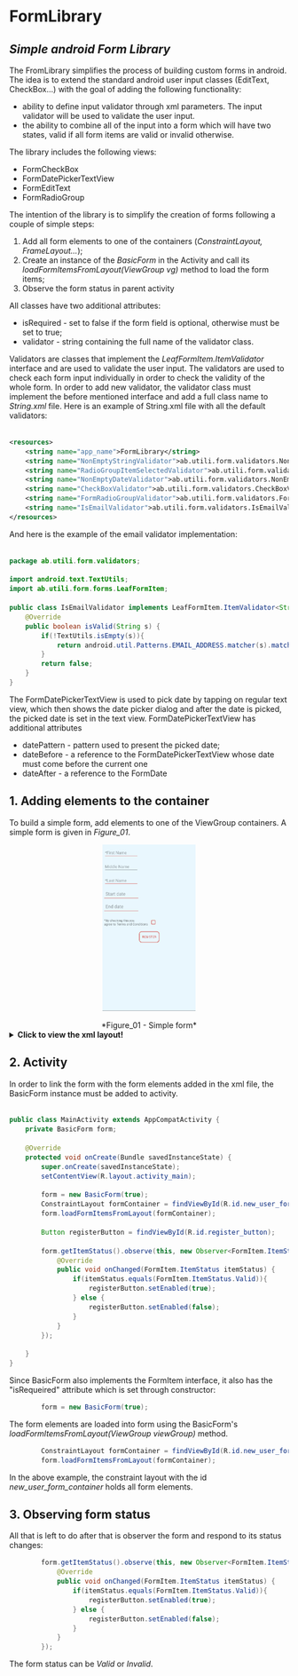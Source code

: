 # FormLibrary
## _Simple android Form Library_

The FromLibrary simplifies the process of building custom forms in android. The idea is to extend the standard android user input classes (EditText, CheckBox...) with the goal of adding the following functionality:

- ability to define input validator through xml parameters. The input validator will be used to validate the user input.
- the ability to combine all of the input into a form which will have two states, valid if all form items are valid or invalid otherwise.


The library includes the following views:

- FormCheckBox
- FormDatePickerTextView
- FormEditText
- FormRadioGroup

The intention of the library is to simplify the creation of forms following a couple of simple steps:

1. Add all form elements to one of the containers (_ConstraintLayout, FrameLayout..._);
2. Create an instance of the _BasicForm_ in the Activity and call its *loadFormItemsFromLayout(ViewGroup vg)* method to load the form items;
3. Observe the form status in parent activity


All classes have two additional attributes:

- isRequired - set to false if the form field is optional, otherwise must be set to true;
- validator - string containing the full name of the validator class.

Validators are classes that implement the *LeafFormItem.ItemValidator<T>* interface and are used to validate the user input. The validators are used to check each form input individually in order to check the validity of the whole form. In order to add new validator, the validator class must implement the before mentioned interface and add a full class name to *String.xml* file. Here is an example of String.xml file with all the default validators:

```xml

<resources>
    <string name="app_name">FormLibrary</string>
    <string name="NonEmptyStringValidator">ab.utili.form.validators.NonEmptyStringValidator</string>
    <string name="RadioGroupItemSelectedValidator">ab.utili.form.validators.RadioGroupValueSelectedValidator</string>
    <string name="NonEmptyDateValidator">ab.utili.form.validators.NonEmptyDateValidator</string>
    <string name="CheckBoxValidator">ab.utili.form.validators.CheckBoxValidator</string>
    <string name="FormRadioGroupValidator">ab.utili.form.validators.FormRadioGroupValidator</string>
    <string name="IsEmailValidator">ab.utili.form.validators.IsEmailValidator</string>
</resources>

```

And here is the example of the email validator implementation:

```java

package ab.utili.form.validators;

import android.text.TextUtils;
import ab.utili.form.forms.LeafFormItem;

public class IsEmailValidator implements LeafFormItem.ItemValidator<String> {
    @Override
    public boolean isValid(String s) {
        if(!TextUtils.isEmpty(s)){
            return android.util.Patterns.EMAIL_ADDRESS.matcher(s).matches();
        }
        return false;
    }
}

```


The FormDatePickerTextView is used to pick date by tapping on regular text view, which then shows the date picker dialog and after the date is picked, the picked date is set in the text view. FormDatePickerTextView has additional attributes

- datePattern - pattern used to present the picked date;
- dateBefore - a reference to the FormDatePickerTextView whose date must come before the current one
- dateAfter - a reference to the FormDate



## 1. Adding elements to the container
To build a simple form, add elements to one of the ViewGroup containers. A simple form is given in *Figure_01*.

<center>
<p>
<img src="./rdm_pics/form_lib_example.png" height="300">
</p>
*Figure_01 - Simple form*
</center>

<details>
  <summary><b>Click to view the xml layout!</b></summary>
  
```xml
<?xml version="1.0" encoding="utf-8"?>
<ConstraintLayout xmlns:android="http://schemas.android.com/apk/res/android"
    xmlns:app="http://schemas.android.com/apk/res-auto"
    xmlns:tools="http://schemas.android.com/tools"
    android:id="@+id/new_user_form_container"
    android:layout_width="match_parent"
    android:layout_height="match_parent"
    tools:context=".MainActivity">

    <FormEditText
        android:id="@+id/first_name_et"
        style="@style/form_edit_text_style"
        app:layout_constraintTop_toTopOf="parent"
        app:layout_constraintStart_toStartOf="parent"
        android:hint="*First Name"
        app:isRequired="true"
        app:validator="@string/NonEmptyStringValidator"/>

    <FormEditText
        android:id="@+id/middle_name_et"
        android:layout_width="150sp"
        android:layout_height="wrap_content"
        app:layout_constraintTop_toBottomOf="@id/first_name_et"
        app:layout_constraintStart_toStartOf="parent"
        android:layout_marginLeft="8dp"
        android:layout_marginTop="16dp"
        android:hint="Middle Name"
        />

    <FormEditText
        android:id="@+id/last_name_et"
        style="@style/form_edit_text_style"
        app:layout_constraintTop_toBottomOf="@id/middle_name_et"
        app:layout_constraintStart_toStartOf="parent"
        android:layout_marginLeft="8dp"
        android:hint="*Last Name"
        app:isRequired="true"
        android:inputType="text"
        app:validator="@string/IsEmailValidator"/>
    

    <FormDatePickerTextView
        android:id="@+id/start_date"
        android:layout_width="150sp"
        android:layout_height="wrap_content"
        android:hint="Start date"
        app:layout_constraintTop_toBottomOf="@id/last_name_et"
        app:layout_constraintStart_toStartOf="parent"
        android:padding="6dp"
        android:background="@drawable/underline"
        android:layout_marginLeft="8dp"
        android:textSize="20dp"
        android:layout_marginTop="16dp"
        app:isRequired="true"
        app:validator="@string/NonEmptyDateValidator"
        app:datePattern="dd / MM / yyyy"/>

    <FormDatePickerTextView
        android:id="@+id/end_date"
        android:layout_width="150sp"
        android:layout_height="wrap_content"
        android:hint="End date"
        app:layout_constraintTop_toBottomOf="@id/start_date"
        app:layout_constraintStart_toStartOf="parent"
        android:padding="6dp"
        android:layout_marginTop="16dp"
        android:background="@drawable/underline"
        android:layout_marginLeft="8dp"
        android:textSize="20dp"
        app:isRequired="true"
        app:validator="@string/NonEmptyDateValidator"
        app:datePattern="dd / MM / yyyy"/>

    <TextView
        android:id="@+id/terms_conditinos_tv"
        android:layout_width="wrap_content"
        android:layout_height="wrap_content"
        app:layout_constraintStart_toStartOf="parent"
        app:layout_constraintTop_toBottomOf="@id/end_date"
        android:layout_marginTop="32dp"
        android:layout_marginLeft="8dp"
        android:text="*By checking this you \nagree to Terms and Conditions"/>

    <FormCheckBox
        android:id="@+id/form_check_box"
        android:layout_width="40dp"
        android:layout_height="40dp"
        app:layout_constraintTop_toTopOf="@id/terms_conditinos_tv"
        app:layout_constraintBottom_toBottomOf="@id/terms_conditinos_tv"
        app:layout_constraintStart_toEndOf="@id/terms_conditinos_tv"
        app:isRequired="true"
        android:buttonTint="@color/brand_text_color_highlighted"
        app:validator="@string/CheckBoxValidator"
        android:layout_marginLeft="8dp"/>

    <AppCompatButton
        android:id="@+id/register_button"
        android:layout_width="wrap_content"
        android:layout_height="wrap_content"
        android:text="Register"
        app:layout_constraintTop_toBottomOf="@id/form_check_box"
        app:layout_constraintStart_toStartOf="parent"
        app:layout_constraintEnd_toEndOf="parent"
        android:padding="4dp"
        android:layout_marginTop="20dp"
        android:textColor="@drawable/custom_button_text_color"
        android:fontFamily="@font/pfbeausansproregular"
        android:enabled="false"
        android:background="@drawable/custom_button"/>
</ConstraintLayout>

      
``` 
</details>


## 2. Activity

In order to link the form with the form elements added in the xml file, the BasicForm instance must be added to activity.


```java

public class MainActivity extends AppCompatActivity {
    private BasicForm form;

    @Override
    protected void onCreate(Bundle savedInstanceState) {
        super.onCreate(savedInstanceState);
        setContentView(R.layout.activity_main);

        form = new BasicForm(true);
        ConstraintLayout formContainer = findViewById(R.id.new_user_form_container);
        form.loadFormItemsFromLayout(formContainer);

        Button registerButton = findViewById(R.id.register_button);

        form.getItemStatus().observe(this, new Observer<FormItem.ItemStatus>() {
            @Override
            public void onChanged(FormItem.ItemStatus itemStatus) {
                if(itemStatus.equals(FormItem.ItemStatus.Valid)){
                    registerButton.setEnabled(true);
                } else {
                    registerButton.setEnabled(false);
                }
            }
        });

    }
}

``` 

Since BasicForm also implements the FormItem interface, it also has the "isRequeired" attribute which is set through constructor:

```java
        form = new BasicForm(true);
``` 

The form elements are loaded into form using the BasicForm's *loadFormItemsFromLayout(ViewGroup viewGroup)* method.

```java
        ConstraintLayout formContainer = findViewById(R.id.new_user_form_container);
        form.loadFormItemsFromLayout(formContainer);
``` 

In the above example, the constraint layout with the id *new_user_form_container* holds all form elements.

## 3. Observing form status
    
All that is left to do after that is observer the form and respond to its status changes:

```java
        form.getItemStatus().observe(this, new Observer<FormItem.ItemStatus>() {
            @Override
            public void onChanged(FormItem.ItemStatus itemStatus) {
                if(itemStatus.equals(FormItem.ItemStatus.Valid)){
                    registerButton.setEnabled(true);
                } else {
                    registerButton.setEnabled(false);
                }
            }
        });
``` 

The form status can be *Valid* or *Invalid*. 






